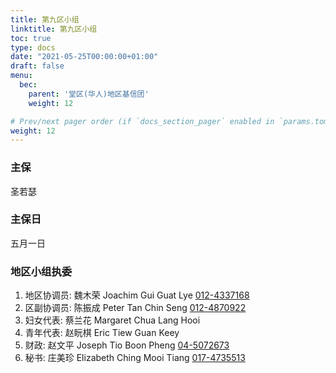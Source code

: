 ```yaml
---
title: 第九区小组
linktitle: 第九区小组
toc: true
type: docs
date: "2021-05-25T00:00:00+01:00"
draft: false
menu:
  bec:
    parent: '堂区(华人)地区基信团'
    weight: 12

# Prev/next pager order (if `docs_section_pager` enabled in `params.toml`)
weight: 12
---
```


### 主保
圣若瑟

### 主保日
五月一日

### 地区小组执委
1. 地区协调员: 魏木荣 Joachim Gui Guat Lye [012-4337168](tel:0124337168)                          
2. 区副协调员: 陈振成 Peter Tan Chin Seng [012-4870922](tel:0124870922)
3. 妇女代表: 蔡兰花 Margaret Chua Lang Hooi
4. 青年代表: 赵盶棋 Eric Tiew Guan Keey  
5. 财政: 赵文平 Joseph Tio Boon Pheng [04-5072673](tel:045072673)
6. 秘书: 庄美珍 Elizabeth Ching Mooi Tiang [017-4735513](tel:0174735513)
